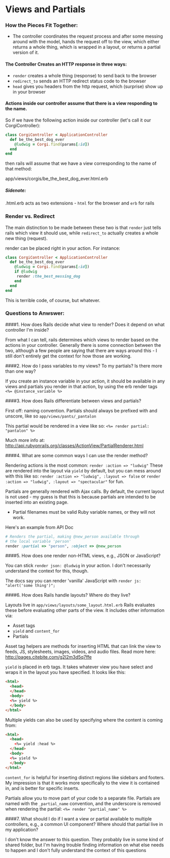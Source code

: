 # Views and Partials

### How the Pieces Fit Together:
* The controller coordinates the request process and after some messing around with the model, hands the request off to the view, which either returns a whole thing, which is wrapped in a layout, or returns a partial version of it. 

#### The Controller Creates an HTTP response in three ways:
* `render` creates a whole thing (response) to send back to the browser
* `redirect_to` sends an HTTP redirect status code to the browser
* `head` gives you headers from the http request, which (surprise) show up in your browser 

#### Actions inside our controller assume that there is a view responding to the name.

So if we have the following action inside our controller (let's call it our CorgiController):

```ruby
class CorgiController < ApplicationController  
  def be_the_best_dog_ever  
    @ludwig = Corgi.find(params[:id])  
  end  
end
```

then rails will assume that we have a view corresponding to the name of that method:

app/views/corgis/be_the_best_dog_ever.html.erb

##### Sidenote: 
.html.erb acts as two extensions - `html` for the browser and `erb` for rails

### Render vs. Redirect

The main distinction to be made between these two is that `render` just tells rails which view it should use, while `redirect_to` actually creates a whole new thing (request).

render can be placed right in your action. For instance: 

```ruby
class CorgiController < ApplicationController
  def be_the_best_dog_ever
    @ludwig = Corgi.find(params[:id])
    if @ludwig
     render :the_best_messing_dog
    end
  end
end
```
This is terrible code, of course, but whatever. 

### Questions to Anwswer:
####1. How does Rails decide what view to render? Does it depend on what controller I'm inside?

From what I can tell, rails determines which views to render based on the actions in your controller. Generally there is some connection between the two, although a few people are saying that there are ways around this - I still don't entirely get the context for how those are working.

####2. How do I pass variables to my views? To my partials? Is there more than one way?

If you create an instance variable in your action, it should be available in any views and partials you render in that action, by using the erb render tags `<%= @instance_variable %>`

####3. How does Rails differentiate between views and partials?

First off: naming convention. Partials should always be prefixed with and unscore, like so `app/views/pants/_pantalon`

This partial would be rendered in a view like so:
`<%= render partial: "pantalon" %>`

Much more info at: http://api.rubyonrails.org/classes/ActionView/PartialRenderer.html

####4. What are some common ways I can use the render method?

Rendering actions is the most common:
`render :action => "ludwig"`
These are rendered into the layout via `yield` by default, but you can mess around with this like so: 
`render :action => "ludwig", :layout => false` or
`render :action => "ludwig", :layout => "spectacular"` for fun. 

Partials are generally rendered with Ajax calls. By default, the current layout is not used - my guess is that this is because partials are intended to be inserted into an existing page. 

* Partial filenames must be valid Ruby variable names, or they will not work.

Here's an example from API Doc
```Ruby
# Renders the partial, making @new_person available through
# the local variable 'person'
render :partial => "person", :object => @new_person
```

####5. How does one render non-HTML views, e.g., JSON or JavaScript?

You can stick `render json: @ludwig` in your action. I don't necessarily understand the context for this, though. 

The docs say you can render 'vanilla' JavaScript with `render js: "alert('some thing')";`

####6. How does Rails handle layouts? Where do they live?

Layouts live in `app/views/layouts/some_layout.html.erb`
Rails evaluates these before evaluating other parts of the view. It includes other information via:
* Asset tags
* `yield` and `content_for`
* Partials

Asset tag helpers are methods for inserting HTML that can link the view to feeds, JS, stylesheets, images, videos, and audio files.
Read more here: http://pages.citebite.com/g2l2m3d5q7ffe

`yield` is placed in erb tags. It takes whatever view you have select and wraps it in the layout you have specified. It looks like this:
```html
<html>
  <head>
  </head>
  <body>
  <%= yield %>
  </body>
</html>
```
Multiple yields can also be used by specifying where the content is coming from:
```html
<html>
  <head>
    <%= yield :head %>
  </head>
  <body>
  <%= yield %>
  </body>
</html>
```

`content_for` is helpful for inserting distinct regions like sidebars and footers. My impression is that it works more specifically to the view it is contained in, and is better for specific inserts. 

Partials allow you to move part of your code to a separate file. Partials are named with the `_partial_name` convention, and the underscore is removed when rendering the partial:
`<%= render "partial_name" %>`


####7. What should I do if I want a view or partial available to multiple controllers, e.g., a common UI component? Where should that partial live in my application?

I don't know the answer to this question. They probably live in some kind of shared folder, but I'm having trouble finding information on what else needs to happen and I don't fully understand the context of this questions




